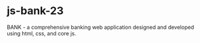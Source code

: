 # js-bank-23
BANK - a comprehensive banking web application designed and developed using html, css, and core js. 
